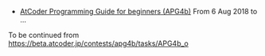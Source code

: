 * [AtCoder Programming Guide for beginners (APG4b)](https://beta.atcoder.jp/contests/apg4b)
From 6 Aug 2018 to ...

To be continued from https://beta.atcoder.jp/contests/apg4b/tasks/APG4b_o
